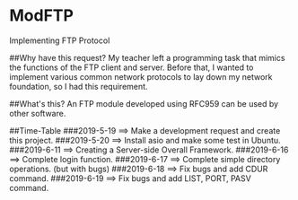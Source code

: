 # ModFTP
Implementing FTP Protocol

##Why have this request?
My teacher left a programming task that mimics the functions of the FTP client and server. Before that, I wanted to implement various common network protocols to lay down my network foundation, so I had this requirement.

##What's this?
An FTP module developed using RFC959 can be used by other software.

##Time-Table
###2019-5-19
==> Make a development request and create this project.
###2019-5-20
==> Install asio and make some test in Ubuntu.
###2019-6-11
==> Creating a Server-side Overall Framework.
###2019-6-16
==> Complete login function.
###2019-6-17
==> Complete simple directory operations. (but with bugs)
###2019-6-18
==> Fix bugs and add CDUR command.
###2019-6-19
==> Fix bugs and add LIST, PORT, PASV command.
